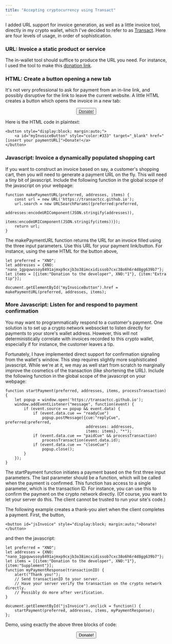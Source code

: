 ```yaml
---
title: "Accepting cryptocurrency using Transact"
---
```


I added URL support for invoice generation, as well as a little invoice tool, directly in my crypto wallet, which I've decided to refer to as [Transact](https://transactcc.github.io). Here are four levels of usage, in order of sophistication.

### URL: Invoice a static product or service

The in-wallet tool should suffice to produce the URL you need. For instance, I used the tool to make this [donation link](https://transactcc.github.io/?preferred=XNO&addresses=%257B%2522XNO%2522%253A%2522nano_1gpquwssoy8491ajmxp9cxjb3o38imcxidissob7cxc38o6h6r4d8gg639b7%2522%257D&items=%255B%257B%2522item%2522%253A%2522Donation%2520to%2520the%2520developer%2522%252C%2522XNO%2522%253A%25221%2522%257D%252C%257B%2522item%2522%253A%2522Supplement%2522%252C%2522XNO%2522%253A%2522%2522%257D%255D).




### HTML: Create a button opening a new tab

It's not very professional to ask for payment from an in-line link, and possibly disruptive for the link to leave the current website. A little HTML creates a button which opens the invoice in a new tab:

<button style="display:block; margin:auto;"><a style="color:#333" target="_blank" href="https://transactcc.github.io/?preferred=XNO&addresses=%257B%2522XNO%2522%253A%2522nano_1gpquwssoy8491ajmxp9cxjb3o38imcxidissob7cxc38o6h6r4d8gg639b7%2522%257D&items=%255B%257B%2522item%2522%253A%2522Donation%2520to%2520the%2520developer%2522%252C%2522XNO%2522%253A%25221%2522%257D%252C%257B%2522item%2522%253A%2522Supplement%2522%252C%2522XNO%2522%253A%2522%2522%257D%255D">Donate!</a></button>

Here is the HTML code in plaintext:

	<button style="display:block; margin:auto;">
		<a id="myInvoiceButton" style="color:#333" target="_blank" href="[insert your paymentURL]">Donate!</a>
	</button>


### Javascript: Invoice a dynamically populated shopping cart

If you want to construct an invoice based on say, a customer's shopping cart, then you will need to generate a payment URL on the fly. This will need a tiny bit of javascript. Include the following function in the global scope of the javascript on your webpage:

	function makePaymentURL(preferred, addresses, items) {
		const url = new URL('https://transactcc.github.io');
		url.search = new URLSearchParams({preferred:preferred, 
						  addresses:encodeURIComponent(JSON.stringify(addresses)), 
						  items:encodeURIComponent(JSON.stringify(items))});
		return url;
	}

The makePaymentURL function returns the URL for an invoice filled using the three input parameters. Use this URL for your payment link/button. For instance, using the same HTML for the button above,

	let preferred = "XNO";
	let addresses = {XNO: "nano_1gpquwssoy8491ajmxp9cxjb3o38imcxidissob7cxc38o6h6r4d8gg639b7"};
	let items = [{item:"Donation to the developer", XNO:"1"}, {item:"Extra tip"}];  
	
	document.getElementById("myInvoiceButton").href = makePaymentURL(preferred, addresses, items);
    
    
### More Javascript: Listen for and respond to payment confirmation

You may want to programmatically respond to a customer's payment. One solution is to set up a crypto network websocket to listen directly for payments to your store's wallet address. However, this will not deterministically correlate with invoices recorded to this crypto wallet, especially if for instance, the customer leaves a tip.

Fortunately, I have implemented direct support for confirmation signaling from the wallet's window. This step requires slightly more sophisticated javascript. While we're at it, we may as well start from scratch to marginally improve the cosmetics of the transaction (like shortening the URL). Include the following function in the global scope of the javascript on your webpage:

	function startPayment(preferred, addresses, items, processTransaction) {	
		let popup = window.open('https://transactcc.github.io');
		window.addEventListener("message", function(event) { 
			if (event.source == popup && event.data) {
				if (event.data.cue == "readyCue") 
					popup.postMessage({cue:"replyCue", preferred:preferred, 
									   addresses: addresses, 
									   items: items}, "*"); 
				if (event.data.cue == "paidCue" && processTransaction) 
					processTransaction(event.data.id);
				if (event.data.cue == "closeCue") 
					popup.close();
			}
		});
	}

The startPayment function initiates a payment based on the first three input parameters. The last parameter should be a function, which will be called when the payment is confirmed. This function has access to a single parameter, which is the transaction ID. For instance, you can use this to confirm the payment on the crypto network directly. (Of course, you want to let your server do this. The client cannot be trusted to run your site's code.)

The following example creates a thank-you alert when the client completes a payment. First, the button,

	<button id="jsInvoice" style="display:block; margin:auto;">Donate!</button>

and then the javascript:

	let preferred = "XNO";
	let addresses = {XNO: "nano_1gpquwssoy8491ajmxp9cxjb3o38imcxidissob7cxc38o6h6r4d8gg639b7"};
	let items = [{item:"Donation to the developer", XNO:"1"}, {item:"Supplement"}];  
	function myPaymentResponse(transactionID) {
		alert("Thank you!");
		// Send transactionID to your server. 
		// Have your server verify the transaction on the crypto network directly.
		// Possibly do more after verification.
	}
	
	document.getElementById("jsInvoice").onclick = function() {
		startPayment(preferred, addresses, items, myPaymentResponse);
	};

Demo, using exactly the above three blocks of code:

<button id="jsInvoice" style="display:block; margin:auto;">Donate!</button>

<script>	
function startPayment(preferred, addresses, items, processTransaction) {	
	let popup = window.open('https://transactcc.github.io');
	window.addEventListener("message", function(event) { 
		if (event.source == popup && event.data) {
			if (event.data.cue == "readyCue") 
				popup.postMessage({cue:"replyCue", preferred:preferred, 
								   addresses: addresses, 
								   items: items}, "*"); 
			if (event.data.cue == "paidCue" && processTransaction) 
				processTransaction(event.data.id);
			if (event.data.cue == "closeCue") popup.close();
		}
	});
}
	
let preferred = "XNO";
let addresses = {XNO: "nano_1gpquwssoy8491ajmxp9cxjb3o38imcxidissob7cxc38o6h6r4d8gg639b7"};
let items = [{item:"Donation to the developer", XNO:"1"}, {item:"Supplement"}];  
function myPaymentResponse(transactionID) {
	alert("Thank you!");
	// Send transactionID to your server. 
	// Have your server verify the transaction on the crypto network directly.
	// Possibly do more after verification.
}

document.getElementById("jsInvoice").onclick = function() {
	startPayment(preferred, addresses, items, myPaymentResponse);
};
</script>
